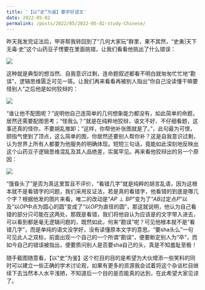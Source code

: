 ```yaml
---
title: '【以“史”为鉴】要学好语文'
date: 2022-05-02
permalink: /posts/2022/05/2022-05-02-study-Chinese/
---
```


昨天我发完证法后，甲哥帮我转回到了“几何大家玩”群里，果不其然，“史勇\|天下无毒·史”这个山药豆子愣要在里面挑错，让我们看看他挑出了什么错误：

<img src="https://llddeddym.github.io/images/2022-05-02(1).png"/>

这种就是典型的想当然、自我意识过剩，连命题叙述都看不明白就匆匆忙忙地“勘误”，逻辑思维匮乏可见一斑。让我们再来看看再被别人指出“你自己没读懂干嘛要怪别人”之后他是如何狡辩的：

<img src="https://llddeddym.github.io/images/2022-05-02(2).png"/>

“谁让他不配图呢？”说明他自己连简单的几何想象能力都没有，如此简单的命题，居然还需要配图思考；“怪我么？”就是在纯粹地狡辩，语文不好、不仔细看题，这事还真的怪你，不要胡乱推卸；“这样，你帮他补张图就是了。”，此句最为可恨，颐指气使到了顶点，这么简单的图，你居然还要别人帮你补？这是自我意识过剩，认为世界上所有人都要为他服务的明确体现。短短三句话，竟能如此深刻地反映出这个山药豆子逻辑思维混乱及其人品绝差，实属罕见。再来看他狡辩出的另一个原因：

<img src="https://llddeddym.github.io/images/2022-05-02(3).png"/>

“饿昏头了”是否为真这里暂且不评价，“看错几字”就是纯粹的胡言乱语，因为这根本就不是看错字的问题，我们采用反证法，若是真的看错字，他看错的到底是哪几个字？根据他发的图片来看，唯二的改动是“$AP\perp  BP$”变为了“$AB$过定点$P$”以及“以$OP$中点为圆心的圆”变成了“以$OP$为直径的圆”，那这就说明，他认为自己看错的部分只可能在这两处，那既是看错，我们将他自认为应该是的文字带入进去，可以看到都是毫无逻辑问题的，既然如此，何来“勘误”呢？可见他根本就不是“看错几字”，而是单纯的语文没学好，没有读懂原本文字的意思。“要sha头么”一句可见此人之双标，前面出现一个自己的一个所谓“勘误”，便要断定别人为“卒”，而如今自己的错误被指出，便要质问别人是否要sha自己的头，真是不知羞耻至极！



随手截图随意看，【以“史”为鉴】这个栏目的目的是希望为大伙增添一些笑料的同时可以建立一些正确的学术讨论观，如果有更多的资源我会试着将这个杂谈栏目继续下去当然本人水平浅陋，不知道后一个目的是否能真的达到，在此希望大家见谅了。